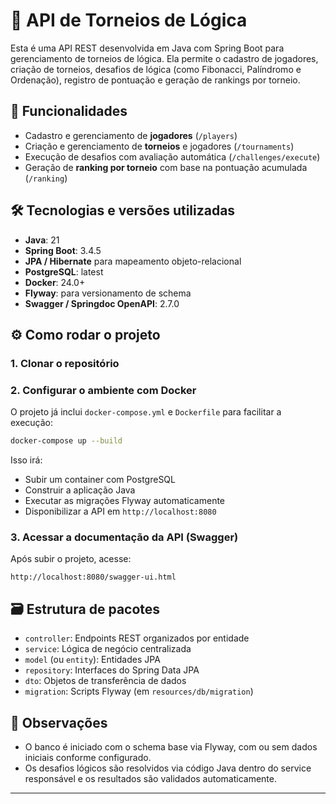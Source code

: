 # 🧠 API de Torneios de Lógica

Esta é uma API REST desenvolvida em Java com Spring Boot para gerenciamento de torneios de lógica. Ela permite o cadastro de jogadores, criação de torneios, desafios de lógica (como Fibonacci, Palíndromo e Ordenação), registro de pontuação e geração de rankings por torneio.

## 🚀 Funcionalidades

- Cadastro e gerenciamento de **jogadores** (`/players`)
- Criação e gerenciamento de **torneios** e jogadores (`/tournaments`)
- Execução de desafios com avaliação automática (`/challenges/execute`)
- Geração de **ranking por torneio** com base na pontuação acumulada (`/ranking`)

## 🛠️ Tecnologias e versões utilizadas

- **Java**: 21
- **Spring Boot**: 3.4.5
- **JPA / Hibernate** para mapeamento objeto-relacional
- **PostgreSQL**: latest
- **Docker**: 24.0+
- **Flyway**: para versionamento de schema
- **Swagger / Springdoc OpenAPI**: 2.7.0

## ⚙️ Como rodar o projeto

### 1. Clonar o repositório

### 2. Configurar o ambiente com Docker

O projeto já inclui `docker-compose.yml` e `Dockerfile` para facilitar a execução:

```bash
docker-compose up --build
```

Isso irá:

- Subir um container com PostgreSQL
- Construir a aplicação Java
- Executar as migrações Flyway automaticamente
- Disponibilizar a API em `http://localhost:8080`

### 3. Acessar a documentação da API (Swagger)

Após subir o projeto, acesse:

```
http://localhost:8080/swagger-ui.html
```

## 🗃️ Estrutura de pacotes

- `controller`: Endpoints REST organizados por entidade
- `service`: Lógica de negócio centralizada
- `model` (ou `entity`): Entidades JPA
- `repository`: Interfaces do Spring Data JPA
- `dto`: Objetos de transferência de dados
- `migration`: Scripts Flyway (em `resources/db/migration`)

## 📌 Observações

- O banco é iniciado com o schema base via Flyway, com ou sem dados iniciais conforme configurado.
- Os desafios lógicos são resolvidos via código Java dentro do service responsável e os resultados são validados automaticamente.

---

